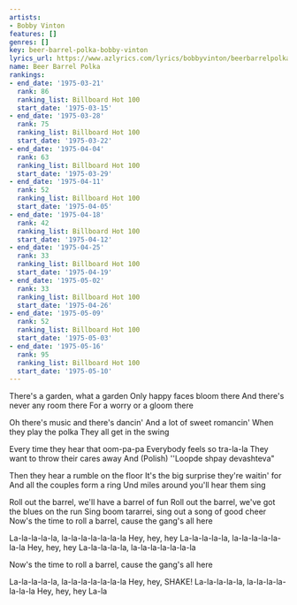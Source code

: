 ```yaml
---
artists:
- Bobby Vinton
features: []
genres: []
key: beer-barrel-polka-bobby-vinton
lyrics_url: https://www.azlyrics.com/lyrics/bobbyvinton/beerbarrelpolka.html
name: Beer Barrel Polka
rankings:
- end_date: '1975-03-21'
  rank: 86
  ranking_list: Billboard Hot 100
  start_date: '1975-03-15'
- end_date: '1975-03-28'
  rank: 75
  ranking_list: Billboard Hot 100
  start_date: '1975-03-22'
- end_date: '1975-04-04'
  rank: 63
  ranking_list: Billboard Hot 100
  start_date: '1975-03-29'
- end_date: '1975-04-11'
  rank: 52
  ranking_list: Billboard Hot 100
  start_date: '1975-04-05'
- end_date: '1975-04-18'
  rank: 42
  ranking_list: Billboard Hot 100
  start_date: '1975-04-12'
- end_date: '1975-04-25'
  rank: 33
  ranking_list: Billboard Hot 100
  start_date: '1975-04-19'
- end_date: '1975-05-02'
  rank: 33
  ranking_list: Billboard Hot 100
  start_date: '1975-04-26'
- end_date: '1975-05-09'
  rank: 52
  ranking_list: Billboard Hot 100
  start_date: '1975-05-03'
- end_date: '1975-05-16'
  rank: 95
  ranking_list: Billboard Hot 100
  start_date: '1975-05-10'
---
```


There's a garden, what a garden
Only happy faces bloom there
And there's never any room there
For a worry or a gloom there

Oh there's music and there's dancin'
And a lot of sweet romancin'
When they play the polka
They all get in the swing

Every time they hear that oom-pa-pa
Everybody feels so tra-la-la
They want to throw their cares away
And (Polish) ''Loopde shpay devashteva"

Then they hear a rumble on the floor
It's the big surprise they're waitin' for
And all the couples form a ring
Und miles around you'll hear them sing

Roll out the barrel, we'll have a barrel of fun
Roll out the barrel, we've got the blues on the run
Sing boom tararrei, sing out a song of good cheer
Now's the time to roll a barrel, cause the gang's all here

La-la-la-la-la, la-la-la-la-la-la-la
Hey, hey, hey
La-la-la-la-la, la-la-la-la-la-la-la
Hey, hey, hey
La-la-la-la-la, la-la-la-la-la-la-la

Now's the time to roll a barrel, cause the gang's all here

La-la-la-la-la, la-la-la-la-la-la-la
Hey, hey, SHAKE!
La-la-la-la-la, la-la-la-la-la-la-la
Hey, hey, hey
La-la



